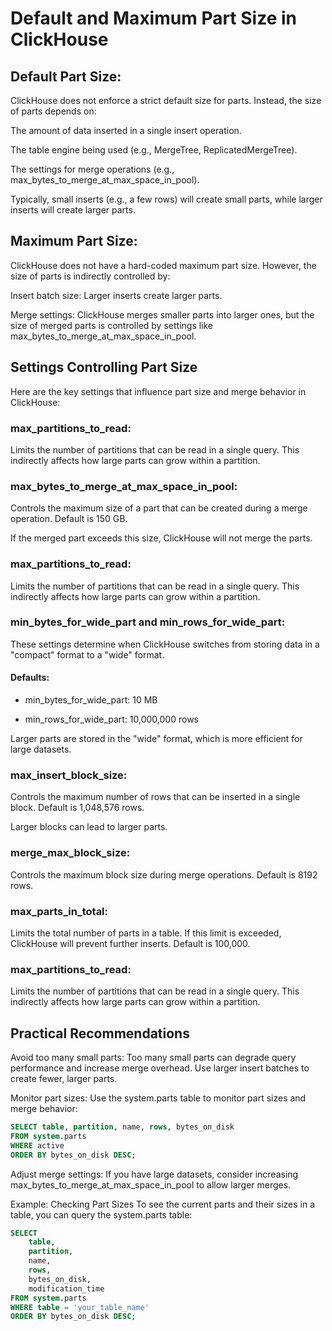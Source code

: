 # Default and Maximum Part Size in ClickHouse
## Default Part Size:
ClickHouse does not enforce a strict default size for parts. Instead, the size of parts depends on:

The amount of data inserted in a single insert operation.

The table engine being used (e.g., MergeTree, ReplicatedMergeTree).

The settings for merge operations (e.g., max_bytes_to_merge_at_max_space_in_pool).

Typically, small inserts (e.g., a few rows) will create small parts, while larger inserts will create larger parts.

## Maximum Part Size:

ClickHouse does not have a hard-coded maximum part size. However, the size of parts is indirectly controlled by:

Insert batch size: Larger inserts create larger parts.

Merge settings: ClickHouse merges smaller parts into larger ones, but the size of merged parts is controlled by settings like max_bytes_to_merge_at_max_space_in_pool.

## Settings Controlling Part Size

Here are the key settings that influence part size and merge behavior in ClickHouse:

### max_partitions_to_read:

Limits the number of partitions that can be read in a single query. This indirectly affects how large parts can grow within a partition.

### max_bytes_to_merge_at_max_space_in_pool:

Controls the maximum size of a part that can be created during a merge operation. Default is 150 GB.

If the merged part exceeds this size, ClickHouse will not merge the parts.

### max_partitions_to_read:

Limits the number of partitions that can be read in a single query. This indirectly affects how large parts can grow within a partition.

### min_bytes_for_wide_part and min_rows_for_wide_part:

These settings determine when ClickHouse switches from storing data in a "compact" format to a "wide" format.

#### Defaults:

* min_bytes_for_wide_part: 10 MB

* min_rows_for_wide_part: 10,000,000 rows

Larger parts are stored in the "wide" format, which is more efficient for large datasets.

### max_insert_block_size:

Controls the maximum number of rows that can be inserted in a single block. Default is 1,048,576 rows.

Larger blocks can lead to larger parts.

### merge_max_block_size:

Controls the maximum block size during merge operations. Default is 8192 rows.

### max_parts_in_total:

Limits the total number of parts in a table. If this limit is exceeded, ClickHouse will prevent further inserts. Default is 100,000.

### max_partitions_to_read:

Limits the number of partitions that can be read in a single query. This indirectly affects how large parts can grow within a partition.

## Practical Recommendations
Avoid too many small parts: Too many small parts can degrade query performance and increase merge overhead. Use larger insert batches to create fewer, larger parts.

Monitor part sizes: Use the system.parts table to monitor part sizes and merge behavior:

```sql
SELECT table, partition, name, rows, bytes_on_disk
FROM system.parts
WHERE active
ORDER BY bytes_on_disk DESC;
```

Adjust merge settings: If you have large datasets, consider increasing max_bytes_to_merge_at_max_space_in_pool to allow larger merges.

Example: Checking Part Sizes
To see the current parts and their sizes in a table, you can query the system.parts table:

```sql
SELECT
    table,
    partition,
    name,
    rows,
    bytes_on_disk,
    modification_time
FROM system.parts
WHERE table = 'your_table_name'
ORDER BY bytes_on_disk DESC;
```
